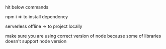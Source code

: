 hit below commands

npm i => to install dependency

serverless offline => to project locally

make sure you are using correct version of node because some of libraries doesn't support node version
